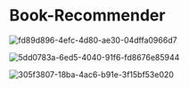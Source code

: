 # Book-Recommender

![fd89d896-4efc-4d80-ae30-04dffa0966d7](https://github.com/wJABBERWOCKw/Book-Recommender/assets/91718184/3e7c63dd-a108-4426-8b11-3aefa6331f8e)


![5dd0783a-6ed5-4040-91f6-fd8676e85944](https://github.com/wJABBERWOCKw/Book-Recommender/assets/91718184/b12ee659-bbe4-451a-a08a-d293dc06cda2)


![305f3807-18ba-4ac6-b91e-3f15bf53e020](https://github.com/wJABBERWOCKw/Book-Recommender/assets/91718184/104945ad-712d-494b-a241-a0ce9efe9c75)
